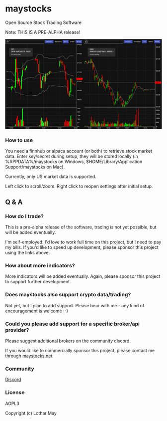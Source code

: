 # maystocks

Open Source Stock Trading Software

Note: THIS IS A PRE-ALPHA release!

![Screenshot of maystocks](docs/maystocks_plots.png)

### How to use

You need a finnhub or alpaca account (or both) to retrieve stock market data.
Enter key/secret during setup, they will be stored locally (in %APPDATA%/maystocks on Windows,
$HOME/Library/Application Support/maystocks on Mac).

Currently, only US market data is supported.

Left click to scroll/zoom. Right click to reopen settings after initial setup.

## Q & A

### How do I trade?

This is a pre-alpha release of the software, trading is not yet possible, but will be added eventually.

I'm self-employed. I'd love to work full time on this project, but I need to pay my bills. If you'd like to speed up development, please sponsor this project using the links above.

### How about more indicators?

More indicators will be added eventually. Again, please sponsor this project to support further development.

### Does maystocks also support crypto data/trading?

Not yet, but I plan to add support. Please bear with me - any kind of encouragement is welcome :-)

### Could you please add support for a specific broker/api provider?

Please suggest additional brokers on the community discord.

If you would like to commercially sponsor this project, please contact me through [maystocks.net](https://www.maystocks.net/).

### Community

[Discord](https://discord.gg/mPbKmGZu)

### License

AGPL3

Copyright (c) Lothar May
